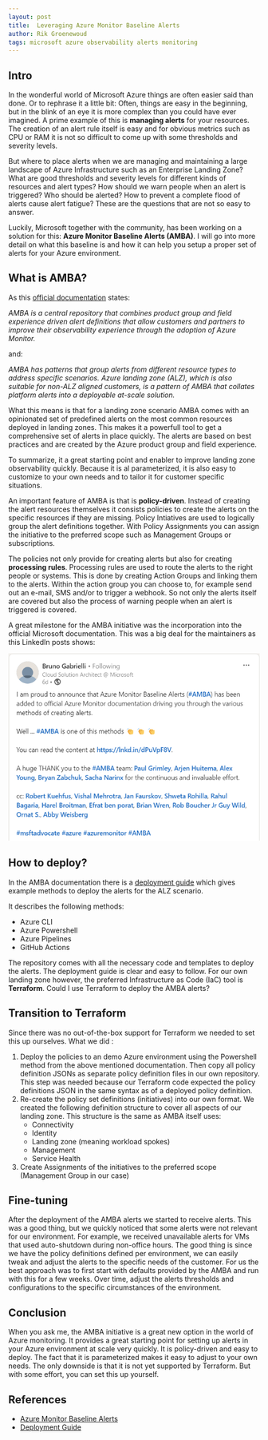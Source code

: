 ```yaml
---
layout: post
title:  Leveraging Azure Monitor Baseline Alerts
author: Rik Groenewoud
tags: microsoft azure observability alerts monitoring
---
```


## Intro

In the wonderful world of Microsoft Azure things are often easier said than done. Or to rephrase it a little bit: Often, things are easy in the beginning, but in the blink of an eye it is more complex than you could have ever imagined.
A prime example of this is **managing alerts** for your resources. The creation of an alert rule itself is easy and for obvious metrics such as CPU or RAM it is not so difficult to come up with some thresholds and severity levels.

But where to place alerts when we are managing and maintaining a large landscape of Azure Infrastructure such as an Enterprise Landing Zone? What are good thresholds and severity levels for different kinds of resources and alert types? How should we warn people when an alert is triggered? Who should be alerted? How to prevent a complete flood of alerts cause alert fatigue? These are the questions that are not so easy to answer.

Luckily, Microsoft together with the community, has been working on a solution for this: **Azure Monitor Baseline Alerts (AMBA)**. I will go into more detail on what this baseline is and how it can help you setup a proper set of alerts for your Azure environment.

## What is AMBA?

As this [official documentation](https://learn.microsoft.com/en-us/azure/azure-monitor/alerts/alert-options#azure-monitor-baseline-alerts-amba) states:

*AMBA is a central repository that combines product group and field experience driven alert definitions that allow customers and partners to improve their observability experience through the adoption of Azure Monitor.*

and:

*AMBA has patterns that group alerts from different resource types to address specific scenarios. Azure landing zone (ALZ), which is also suitable for non-ALZ aligned customers, is a pattern of AMBA that collates platform alerts into a deployable at-scale solution.*

What this means is that for a landing zone scenario AMBA comes with an opinionated set of predefined alerts on the most common resources deployed in landing zones. This makes it a powerfull tool to get a comprehensive set of alerts in place quickly. The alerts are based on best practices and are created by the Azure product group and field experience.

To summarize, it a great starting point and enabler to improve landing zone observability quickly. Because it is al parameterized, it is also easy to customize to your own needs and to tailor it for customer specific situations.

An important feature of AMBA is that is **policy-driven**. Instead of creating the alert resources themselves it consists policies to create the alerts on the specific resources if they are missing. Policy Intiatives are used to logically group the alert definitions together. With Policy Assignments you can assign the initiative to the preferred scope such as Management Groups or subscriptions.

The policies not only provide for creating alerts but also for creating **processing rules**. Processing rules are used to route the alerts to the right people or systems. This is done by creating Action Groups and linking them to the alerts. Within the action group you can choose to, for example send out an e-mail, SMS and/or to trigger a webhook.
So not only the alerts itself are covered but also the process of warning people when an alert is triggered is covered.

A great milestone for the AMBA initiative was the incorporation into the official Microsoft documentation. This was a big deal for the maintainers as this LinkedIn posts shows:

[![image](/images/blog-8.1.png)](https://www.linkedin.com/posts/bruno-gabrielli-4992528_create-alert-rules-for-an-azure-resource-activity-7166385933951352833-Dic3?utm_source=combined_share_message&utm_medium=member_desktop)

## How to deploy?

In the AMBA documentation there is a [deployment guide](https://azure.github.io/azure-monitor-baseline-alerts/patterns/alz/deploy/Introduction-to-deploying-the-ALZ-Pattern/) which gives example methods to deploy the alerts for the ALZ scenario.

It describes the following methods:

- Azure CLI
- Azure Powershell
- Azure Pipelines
- GitHub Actions

The repository comes with all the necessary code and templates to deploy the alerts. The deployment guide is clear and easy to follow. For our own landing zone however, the preferred Infrastructure as Code (IaC) tool is **Terraform**. Could I use Terraform to deploy the AMBA alerts?

## Transition to Terraform

Since there was no out-of-the-box support for Terraform we needed to set this up ourselves.
What we did :

1. Deploy the policies to an demo Azure environment using the Powershell method from the above mentioned documentation. Then copy all policy definition JSONs as separate policy definition files in our own repository. This step was needed because our Terraform code expected the policy definitions JSON in the same syntax as of a deployed policy definition.
2. Re-create the policy set definitions (initiatives) into our own format. We created the following definition structure to cover all aspects of our landing zone. This structure is the same as AMBA itself uses:
    - Connectivity
    - Identity
    - Landing zone (meaning workload spokes)
    - Management
    - Service Health
3. Create Assignments of the initiatives to the preferred scope (Management Group in our case)

## Fine-tuning

After the deployment of the AMBA alerts we started to receive alerts. This was a good thing, but we quickly noticed that some alerts were not relevant for our environment. For example, we received unavailable alerts for VMs that used auto-shutdown during non-office hours. The good thing is since we have the policy definitions defined per environment, we can easily tweak and adjust the alerts to the specific needs of the customer. For us the best approach was to first start with defaults provided by the AMBA and run with this for a few weeks. Over time, adjust the alerts thresholds and configurations to the specific circumstances of the environment.

## Conclusion

When you ask me, the AMBA initiative is a great new option in the world of Azure monitoring. It provides a great starting point for setting up alerts in your Azure environment at scale very quickly. It is policy-driven and easy to deploy. The fact that it is parameterized makes it easy to adjust to your own needs. The only downside is that it is not yet supported by Terraform. But with some effort, you can set this up yourself.

## References

- [Azure Monitor Baseline Alerts](https://learn.microsoft.com/en-us/azure/azure-monitor/alerts/alert-options#azure-monitor-baseline-alerts-amba)
- [Deployment Guide](https://azure.github.io/azure-monitor-baseline-alerts/patterns/alz/deploy/Introduction-to-deploying-the-ALZ-Pattern/)

<script src="https://giscus.app/client.js"
        data-repo="RikGr/cloudwoud"
        data-repo-id="R_kgDOHLlC9w"
        data-category="Announcements"
        data-category-id="DIC_kwDOHLlC984CO_2O"
        data-mapping="pathname"
        data-reactions-enabled="0"
        data-emit-metadata="0"
        data-input-position="bottom"
        data-theme="light"
        data-lang="en"
        crossorigin="anonymous"
        async>
</script>
